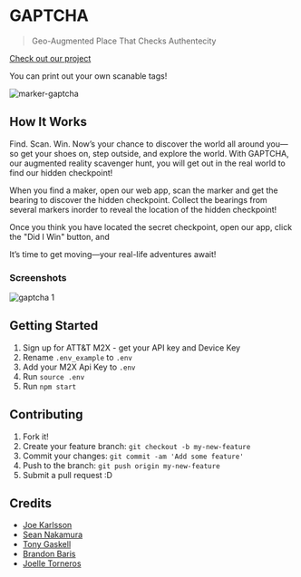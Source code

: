 # GAPTCHA

> Geo-Augmented Place That Checks Authentecity

[Check out our project](https://gaptcha.herokuapp.com/)

You can print out your own scanable tags!

![marker-gaptcha](https://cloud.githubusercontent.com/assets/4650739/23925756/cfb66f78-08b4-11e7-88e5-bbb76725625b.png)

## How It Works

Find. Scan. Win. Now’s your chance to discover the world all around you—so get your shoes on, step outside, and explore the world. With GAPTCHA, our augmented reality scavenger hunt, you will get out in the real world to find our hidden checkpoint!

When you find a maker, open our web app, scan the marker and get the bearing to discover the hidden checkpoint. Collect the bearings from several markers inorder to reveal the location of the hidden checkpoint!

Once you think you have located the secret checkpoint, open our app, click the "Did I Win" button, and

It’s time to get moving—your real-life adventures await!

### Screenshots
![gaptcha 1](https://cloud.githubusercontent.com/assets/4650739/23925691/83c28494-08b4-11e7-8114-7adca1c6c65f.png)


## Getting Started

1. Sign up for ATT&T M2X - get your API key and Device Key
1. Rename `.env_example` to `.env`
1. Add your M2X Api Key to `.env`
1. Run `source .env`
1. Run `npm start`

## Contributing

1. Fork it!
2. Create your feature branch: ```git checkout -b my-new-feature```
3. Commit your changes: ```git commit -am 'Add some feature'```
4. Push to the branch: ````git push origin my-new-feature````
5. Submit a pull request :D

## Credits

- [Joe Karlsson](https://github.com/JoeKarlsson/)
- [Sean Nakamura](https://github.com/senakamura/)
- [Tony Gaskell](https://github.com/thgaskell/)
- [Brandon Baris](https://github.com/brandonbaris/)
- [Joelle Torneros](https://github.com/jmt75200/)
